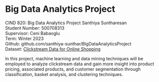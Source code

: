 # Big Data Analytics Project

CIND 820: Big Data Analytics Project
Santhiya Suntharesan<br />
Student Number: 500708313<br />
Supervisor: Ceni Babaoglu<br />
Term: Winter 2023<br />
Github: github.com/santhiya-sunthar/BigDataAnalyticsProject<br />
Dataset: [Clickstream Data for Online Shopping](https://archive.ics.uci.edu/ml/datasets/clickstream+data+for+online+shopping "https://archive.ics.uci.edu/ml/datasets/clickstream+data+for+online+shopping")

In this project, machine learning and data mining techniques will be employed to analyze clickstream data and gain more insight into product pricing, associated products, and customer segmentation through classification, basket analysis, and clustering techniques.
